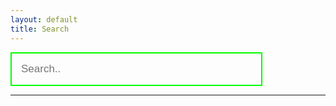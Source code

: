 ```yaml
---
layout: default
title: Search
---
```


<form>
  <div>
    <input id="in_Default" type="text" placeholder="Search.." name="search">
  </div>
</form>

<hr/>
<ol style="text-align: left!important;" id="results-container"></ol>

<!-- script pointing to search.js -->
  <script src="{{ site.baseurl }}/assets/js/search.js"></script>

  <script>
  var sjs = SimpleJekyllSearch({
    searchInput: document.getElementById('in_Default'),
    resultsContainer: document.getElementById('results-container'),
    json: '{{ site.baseurl }}/search.json'
  })
</script>




<style>
/*
First, we set the `box-sizing` value as `border-box` so ...
we could easily expand this element to 100% width without worrying about
the `padding` and `border-width` calculation.
*/

form input {box-sizing:border-box}


/*
create the room for the button using `margin`
*/

form > div {
  position:relative;
}


/*
SEARCH FIELD: the `box-sizing` value for this element already set as `border-box`
and the right margin value also already set with the correct value
to make the room for the button, so now we could safely
expand this element to 100% width!
*/

form input[type="text"] {
  padding: 15px;
  font-size: 17px;
  border: none;
  float: none;
  width: 80%;
  background: transparent;
  color: #00ff00;
  border: 2px solid #00ff00;
}

form input[type="text"]:hover {
  border: 2px solid red;
}
</style>
